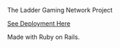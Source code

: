 The Ladder Gaming Network Project

[See Deployment Here](https://ladder-gaming.herokuapp.com/)

Made with Ruby on Rails.
